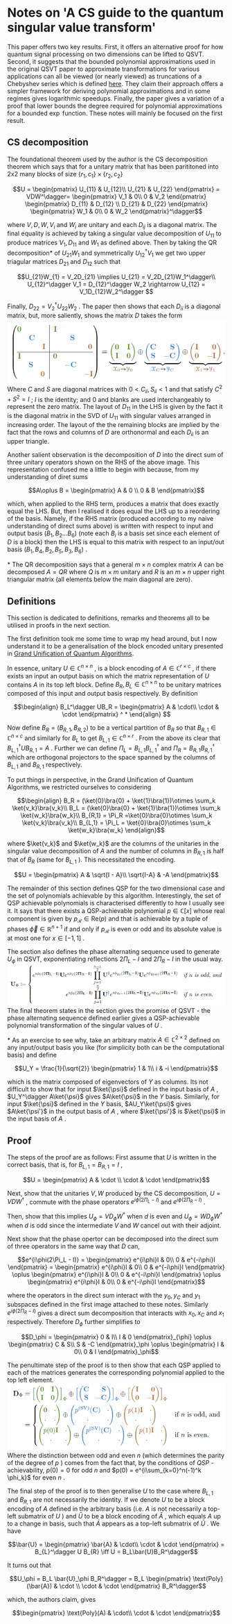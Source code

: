# Notes on 'A CS guide to the quantum singular value transform'

This paper offers two key results. First, it offers an alternative proof for how quantum signal processing on two dimensions can be lifted to QSVT. Second, it suggests that the bounded polynomial approximations used in the original QSVT paper to approximate transformations for various applications can all be viewed (or nearly viewed) as truncations of a Chebyshev series which is defined [here](https://en.wikipedia.org/wiki/Chebyshev_polynomials). They claim their approach offers a simpler framework for deriving polynomial approximations and in some regimes gives logarithmic speedups. Finally, the paper gives a variation of a proof that lower bounds the degree required for polynomial approximations for a bounded  $`\exp`$  function. These notes will mainly be focused on the first result.

## CS decomposition

The foundational theorem used by the author is the CS decomposition theorem which says that for a unitary matrix that has been parititoned into 2x2 many blocks of size  $`\{r_1, c_1\} \times \{r_2, c_2\}`$ 


```math
U = 
\begin{pmatrix}
U_{11} & U_{12}\\
U_{21} & U_{22}
\end{pmatrix}
=
VDW^\dagger=
\begin{pmatrix}
V_1 & 0\\
0 & V_2
\end{pmatrix}
\begin{pmatrix}
D_{11} & D_{12} \\
D_{21} & D_{22}
\end{pmatrix}
\begin{pmatrix}
W_1 & 0\\
0 & W_2
\end{pmatrix}^\dagger
```


where  $`V, D, W, V_{i}`$  and  $`W_{i}`$  are unitary and each  $`D_{ij}`$  is a diagonal matrix. The final equality is achieved by taking a singular value decomposition of  $`U_{11}`$  to produce matrices  $`V_1, D_{11}`$  and  $`W_1`$  as defined above. Then by taking the QR decomposition* of  $`U_{21}W_1`$  and symmetrically  $`U_{12}^\dagger V_1`$  we get two upper triagular matrices  $`D_{21}`$  and  $`D_{12}`$  such that


```math
U_{21}W_{1} = V_2D_{21} \implies U_{21} = V_2D_{21}W_1^\dagger\\
U_{12}^\dagger V_1 = D_{12}^\dagger W_2 \rightarrow U_{12} = V_1D_{12}W_2^\dagger 
```

Finally,  $`D_{22} = V_2^\dagger U_{22} W_2`$ . The paper then shows that each  $`D_{ii}`$  is a diagonal matrix, but, more saliently, shows the matrix  $`D`$  takes the form
![](image.png)\
Where  $`C`$  and  $`S`$  are diagonal matrices with  $`0 < C_{ii}, S_{ii} < 1`$  and that satisfy  $`C^2 + S^2 = I`$ ;  $`I`$  is the identity; and  $`0`$  and blanks are used interchangeably to represent the zero matrix. The layout of  $`D_{11}`$  in the LHS is given by the fact it is the diagonal matrix in the SVD of  $`U_{11}`$  with singular values arranged in increasing order. The layout of the the remaining blocks are implied by the fact that the rows and columns of  $`D`$  are orthonormal and each  $`D_{ii}`$  is an upper triangle.

Another salient observation is the decomposition of  $`D`$  into the direct sum of three unitary operators shown on the RHS of the above image. This representation confused me a little to begin with because, from my understanding of diret sums

```math
A\oplus B = 
\begin{pmatrix}
A & 0 \\
0 & B
\end{pmatrix}
```


which, when applied to the RHS term, produces a matrix that does exactly equal the LHS. But, then I realised it does equal the LHS up to a reordering of the basis. Namely, if the RHS matrix (produced according to my naive understanding of direct sums above) is written with respect to input and output basis  $`(B_1, B_2 ... B_6)`$  (note each  $`B_i`$  is a basis set since each element of  $`D`$  is a block) then the LHS is equal to this matrix with respect to an input/out basis  $`(B_1, B_4, B_2, B_5, B_3, B_6)`$ .


\* The QR decomposition says that a general  $`m\times n`$  complex matrix  $`A`$  can be decomposed  $`A = QR`$  where  $`Q`$  is  $`m\times m`$  unitary and  $`R`$  is an  $`m\times n`$  upper right triangular matrix (all elements below the main diagonal are zero).

## Definitions

This section is dedicated to definitions, remarks and theorems all to be utilised in proofs in the next section. 

The first definition took me some time to wrap my head around, but I now understand it to be a generalisation of the block encoded unitary presented in [Grand Unification of Quantum Algorithms](MRTC.md). 

In essence, unitary  $`U \in \mathbb{C}^{n\times n}`$ , is a block encoding of  $`A \in \mathbb{C}^{r\times c}`$ , if there exists an input an output basis on which the matrix representation of  $`U`$  contains  $`A`$  in its top left block. Define  $`B_R, B_L \in \mathbb{C}^{n\times n}`$  to be unitary matrices composed of this input and output basis respectively. By definition


```math
\begin{align}
B_L^\dagger UB_R = 
\begin{pmatrix}
A & \cdot\\
\cdot & \cdot
\end{pmatrix} ^ *
\end{align} 
```


Now define  $`B_R = (B_{R,1}, B_{R,2})`$  to be a vertical partition of  $`B_R`$  so that  $`B_{R,1}\in \mathbb{C}^{n\times c}`$  and similarly for  $`B_L`$  to get  $`B_{L,1} \in \mathbb{C}^{n\times r}`$ . From the above its clear that  $`B_{L,1}^\dagger U B_{R,1} = A`$ . Further we can define  $`\Pi_L = B_{L,1}B_{L,1}^\dagger`$  and  $`\Pi_R  = B_{R,1}B_{R,1}^\dagger`$  which are orthogonal projectors to the space spanned by the columns of  $`B_{L,1}`$  and  $`B_{R,1}`$  respectively. 

To put things in perspective, in the Grand Unification of Quantum Algorithms, we restricted ourselves to considering 


```math
\begin{align}
B_R = (\ket{0}\bra{0} + \ket{1}\bra{1})\otimes \sum_k \ket{v_k}\bra{v_k}\\
B_L = (\ket{0}\bra{0} + \ket{1}\bra{1})\otimes \sum_k \ket{w_k}\bra{w_k}\\
B_{R,1} = \Pi_R =\ket{0}\bra{0}\otimes \sum_k \ket{v_k}\bra{v_k}\\
B_{L,1} = \Pi_L = \ket{0}\bra{0}\otimes \sum_k \ket{w_k}\bra{w_k}
\end{align}
```

where  $`\ket{v_k}`$  and  $`\ket{w_k}`$  are the columns of the unitaries in the singular value decomposition of  $`A`$  and the number of columns in  $`B_{R,1}`$  is half that of  $`B_R`$  (same for  $`B_{L,1}`$ ). This necessitated the encoding.

```math
U = 
\begin{pmatrix}
A & \sqrt{I - A}\\
\sqrt{I-A} & -A
\end{pmatrix}
```


The remainder of this section defines QSP for the two dimensional case and the set of polynomials achievable by this algorithm. Interestingly, the set of QSP achievable polynomials is characterised differently to how I usually see it. It says that there exists a QSP-achievable polynomial  $`p \in \mathbb{C}[x]`$  whose real component is given by  $`p_{\mathcal{R}}\in \text{Re}(p)`$  and that is achievable by a tuple of phases  $`\vec{\phi} \in \mathbb{R}^{n+1}`$  if and only if  $`p_{\mathcal{R}}`$  is even or odd and its absolute value is at most one for  $`x\in [-1,1]`$ . 

The section also defines the phase alternating sequence used to generate  $`U_\phi`$  in QSVT, exponentiating reflections  $`2\Pi_L -I`$  and  $`2\Pi_R - I`$  in the usual way.\
![alt text](image-1.png)
The final theorem states in the section gives the promise of QSVT - the phase alternating sequence defined earlier gives a QSP-achievable polynomial transformation of the singular values of  $`U`$ .

\* As an exercise to see why, take an arbitrary matrix  $`A \in \mathbb{C}^{2\times 2}`$  defined on any input/output basis you like (for simplicity both can be the computational basis) and define

```math
U_Y = \frac{1}{\sqrt{2}}
\begin{pmatrix}
1 & 1\\
i & -i
\end{pmatrix}
```


which is the matrix composed of eigenvectors of  $`Y`$  as columns. Its not difficult to show that for input  $`\ket{\psi}`$  defined in the input basis of  $`A`$ ,  $`U_Y^\dagger A\ket{\psi}`$  gives  $`A\ket{\psi}`$  in the  $`Y`$  basis. Similarly, for input  $`\ket{\psi}`$  defined in the  $`Y`$  basis,  $`AU_Y\ket{\psi}`$  gives  $`A\ket{\psi'}`$  in the output basis of  $`A`$ , where  $`\ket{\psi'}`$  is  $`\ket{\psi}`$  in the input basis of  $`A`$ . 

## Proof

The steps of the proof are as follows:
First assume that  $`U`$  is written in the correct basis, that is, for  $`B_{L, 1} = B_{R, 1} = I`$ , 

```math
U =
\begin{pmatrix}
A & \cdot \\
\cdot & \cdot
\end{pmatrix}
```
 
Next, show that the unitaries  $`V, W`$  produced by the CS decomposition,  $`U = VDW^\dagger`$ , commute with the phase operators  $`e^{i\phi(2\Pi_L - I)}`$  and  $`e^{i\phi(2\Pi_R - I)}`$ .

Then, show that this implies  $`U_\phi = VD_\phi W^\dagger`$  when  $`d`$  is even and  $`U_\phi = WD_\phi W^\dagger`$  when  $`d`$  is odd since the intermediate  $`V`$  and  $`W`$  cancel out with their adjoint.

Next show that the phase opertor can be decomposed into the direct sum of three operators in the same way that  $`D`$  can,

```math
e^{i\phi(2\Pi_L - I)} = 
\begin{pmatrix}
e^{i\phi}I & 0\\
0 & e^{-i\phi}I
\end{pmatrix}
=
\begin{pmatrix}
e^{i\phi}I & 0\\
0 & e^{-i\phi}I
\end{pmatrix}
\oplus 
\begin{pmatrix}
e^{i\phi}I & 0\\
0 & e^{-i\phi}I
\end{pmatrix}
\oplus 
\begin{pmatrix}
e^{i\phi}I & 0\\
0 & e^{-i\phi}I
\end{pmatrix}
```

where the operators in the direct sum interact with the  $`y_0, y_C`$  and  $`y_1`$  subspaces defined in the first image attached to these notes. Similarly  $`e^{i\phi(2\Pi_R-I)}`$  gives a direct sum decomposition that interacts with  $`x_0, x_C`$  and   $`x_1`$  respectively. Therefore  $`D_\phi`$  further simplifies to 

```math
D_\phi = 
\begin{pmatrix}
0 & I\\
I & 0
\end{pmatrix}_{\phi}
\oplus
\begin{pmatrix}
C & S\\
S & -C
\end{pmatrix}_\phi
\oplus
\begin{pmatrix}
I & 0\\
0 & I
\end{pmatrix}_\phi
```


The penultimate step of the proof is to then show that each QSP applied to each of the matrices generates the corresponding polynomial applied to the top left element.\
![alt text](image-2.png)
Where the distinction between odd and even  $`n`$  (which determines the parity of the degree of  $`p`$ ) comes from the fact that, by the conditions of  $`QSP`$ -achievability,  $`p(0)=0`$  for odd  $`n`$  and  $`p(0) = e^{i\sum_{k=0}^n(-1)^k \phi_k}`$  for even  $`n`$ .

The final step of the proof is to then generalise  $`U`$  to the case where  $`B_{L, 1}`$  and  $`B_{R,1}`$  are not necessarily the identity. If we denote  $`U`$  to be a block encoding of  $`A`$  defined in the arbitrary basis (i.e.  $`A`$  is not necessarily a top-left submatrix of  $`U`$ ) and  $`\bar{U}`$  to be a block encoding of  $`\bar{A}`$ , which equals  $`A`$  up to a change in basis, such that  $`\bar{A}`$  appears as a top-left submatrix of  $`\bar{U}`$ . We have

```math
\bar{U} =
\begin{pmatrix}
\bar{A} & \cdot\\
\cdot & \cdot
\end{pmatrix}
= B_{L}^\dagger U B_{R}

\iff
U = B_L\bar{U}B_R^\dagger
```


It turns out that 


```math
U_\phi = B_L \bar{U}_\phi B_R^\dagger = 
B_L
\begin{pmatrix}
\text{Poly}(\bar{A}) & \cdot \\
\cdot & \cdot
\end{pmatrix}
B_R^\dagger
```


which, the authors claim, gives


```math
\begin{pmatrix}
\text{Poly}(A) & \cdot\\
\cdot & \cdot
\end{pmatrix}
```

